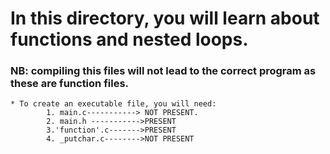 # In this directory, you will learn about functions and nested loops.
###	NB: compiling this files will not lead to the correct program as these are function files.
	* To create an executable file, you will need:
			1. main.c-----------> NOT PRESENT.
			2. main.h ----------->PRESENT
			3.'function'.c------->PRESENT
			4. _putchar.c-------->NOT PRESENT

